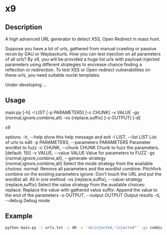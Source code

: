 # x9

## Description
A high advanced URL generator to detect XSS, Open Redirect in mass hunt.

Suppose you have a lot of urls, gathered from manual crawling or passive recon by GAU or Waybackurls. How you can test injection on all parameters of all urls?
By x9, you will be provided a huge list urls with payload-injected parameters using different strategies to encrease chance finding a reflection or redirection. To test XSS or Open redirect vulnerabilities on these urls, you need suitable nuclei templates.

Under developing ...

## Usage

main.py [-h] -l LIST [-p PARAMETERS] [-c CHUNK] -v VALUE -gs {normal,ignore,combine,all} -vs {replace,suffix} [-o OUTPUT] [-d]

x9

options:
  -h, --help            show this help message and exit
  -l LIST, --list LIST  List of urls to edit
  -p PARAMETERS, --parameters PARAMETERS
                        Parameter wordlist to fuzz
  -c CHUNK, --chunk CHUNK
                        Chunk to fuzz the parameters. [default: 15)]
  -v VALUE, --value VALUE
                        Value for parameters to FUZZ
  -gs {normal,ignore,combine,all}, --generate-strategy {normal,ignore,combine,all}
                        Select the mode strategy from the available choices:
                            normal: Remove all parameters and the wordlist
                            combine: Pitchfork combine on the existing parameters
                            ignore: Don't touch the URL and put the wordlist
                            all: All in one method
  -vs {replace,suffix}, --value-strategy {replace,suffix}
                        Select the value strategy from the available choices:
                            replace: Replace the value with gathered value
                            suffix: Append the value to the end of the parameters
  -o OUTPUT, --output OUTPUT
                        Output results
  -d, --debug           Debug mode

## Example  
```bash
python main.py -l urls.txt -c 40 -v '<b/injected,"injected"' -gs combine -vs suffix
```
